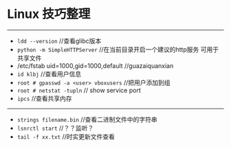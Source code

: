 Linux 技巧整理
=============
---
* `ldd --version`   //查看glibc版本
* `python -m SimpleHTTPServer` //在当前目录开启一个建议的http服务 可用于共享文件
* /etc/fstab       uid=1000,gid=1000,default		//guazaiquanxian
* `id klbj`   //查看用户信息
* `root # gpasswd -a <user> vboxusers`		//把用户添加到组
* `root # netstat -tupln`	// show service port
* `ipcs` //查看共享内存
---
* `strings filename.bin`	//查看二进制文件中的字符串
* `lsnrctl start`		//？？监听？
* `tail -f xx.txt`		//时实更新文件查看
